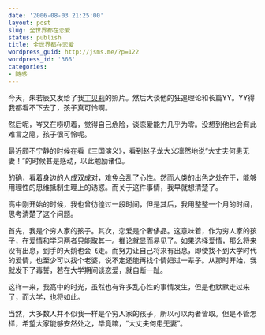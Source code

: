 ```yaml
---
date: '2006-08-03 21:25:00'
layout: post
slug: 全世界都在恋爱
status: publish
title: 全世界都在恋爱
wordpress_guid: http://jsms.me/?p=122
wordpress_id: '366'
categories:
- 随感
---
```


今天，朱若辰又发给了我[丁贝莉](http://news.17173.com/content/2006-08-01/20060801171420519,1.shtml)的照片。然后大谈他的狂追理论和长篇YY。YY得我都看不下去了，孩子真可怜啊。

然后呢，岑又在唠叨着，觉得自己危险，谈恋爱能力几乎为零。没想到他也会有此难言之隐，孩子很可怜呢。

最近颇不宁静的时候在看《三国演义》，看到赵子龙大义凛然地说“大丈夫何患无妻！”的时候甚是感动，以此勉励诸位。

的确，看着身边的人成双成对，难免会乱了心性。然而人类的出色之处在于，能够用理性的思维抵制生理上的诱惑。而关于这件事情，我早就想清楚了。

高中刚开始的时候，我也曾彷徨过一段时间，但是其后，我用整整一个月的时间，思考清楚了这个问题。

首先，我是个穷人家的孩子。其次，恋爱是个奢侈品。这意味着，作为穷人家的孩子，在爱情和学习两者只能取其一。推论就显而易见了。如果选择爱情，那么将来没有出息，到手的天鹅也会飞走。而努力让自己将来有出息，即使找不到大学时代的爱情，也至少可以找个老婆，说不定还能再找个情妇过一辈子。从那时开始，我就发下了毒誓，若在大学期间谈恋爱，就自断一趾。

这样一来，我高中的时光，虽然也有许多乱心性的事情发生，但是也默默走过来了，而大学，也将如此。

当然，大多数人并不似我一样是个穷人家的孩子，所以可以两者皆取。但是不管怎样，希望大家能够安然处之，毕竟嘛，“大丈夫何患无妻”。
